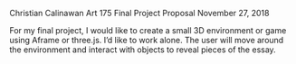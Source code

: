 Christian Calinawan
Art 175
Final Project Proposal
November 27, 2018

For my final project, I would like to create a small 3D environment or game using Aframe or three.js. I’d like to work alone. 
The user will move around the environment and interact with objects to reveal pieces of the essay.
